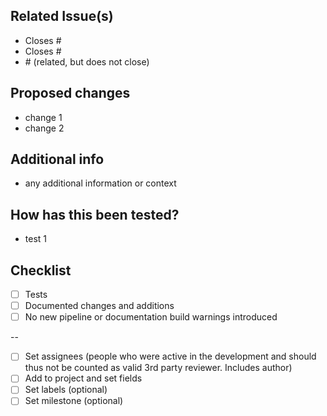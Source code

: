 ## Related Issue(s)
- Closes #<ID>
- Closes #<ID>
- #<ID> (related, but does not close)

## Proposed changes
- change 1
- change 2

## Additional info
- any additional information or context 

## How has this been tested?
- test 1

## Checklist
- [ ] Tests
- [ ] Documented changes and additions
- [ ] No new pipeline or documentation build warnings introduced

--
- [ ] Set assignees (people who were active in the development and should thus not be counted as valid 3rd party reviewer. Includes author)
- [ ] Add to project and set fields
- [ ] Set labels (optional)
- [ ] Set milestone (optional)
